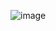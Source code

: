 ![image](https://github.com/doguhan2000/ERP-9-MODUL/assets/124370980/187e4f07-db6e-4402-8d73-72d79dc39d82)
